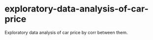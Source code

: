 # exploratory-data-analysis-of-car-price
Exploratory data analysis of car price by corr between them.
